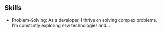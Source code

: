 ## Skills

- Problem-Solving: As a developer, I thrive on solving complex problems. I’m constantly exploring new technologies and...
